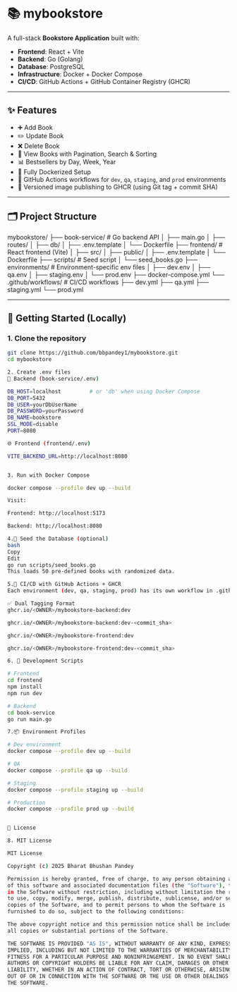 # 📚 mybookstore

A full-stack **Bookstore Application** built with:

- **Frontend**: React + Vite
- **Backend**: Go (Golang)
- **Database**: PostgreSQL
- **Infrastructure**: Docker + Docker Compose
- **CI/CD**: GitHub Actions + GitHub Container Registry (GHCR)

---

## ✨ Features

- ➕ Add Book
- ✏️ Update Book
- ❌ Delete Book
- 📃 View Books with Pagination, Search & Sorting
- 📊 Bestsellers by Day, Week, Year
- 🐳 Fully Dockerized Setup
- 🔄 GitHub Actions workflows for `dev`, `qa`, `staging`, and `prod` environments
- 🚀 Versioned image publishing to GHCR (using Git tag + commit SHA)

---

## 🗂️ Project Structure

mybookstore/
├── book-service/ # Go backend API
│ ├── main.go
│ ├── routes/
│ ├── db/
│ ├── .env.template
│ └── Dockerfile
├── frontend/ # React frontend (Vite)
│ ├── src/
│ ├── public/
│ ├── .env.template
│ └── Dockerfile
├── scripts/ # Seed script
│ └── seed_books.go
├── environments/ # Environment-specific env files
│ ├── dev.env
│ ├── qa.env
│ ├── staging.env
│ └── prod.env
├── docker-compose.yml
└── .github/workflows/ # CI/CD workflows
├── dev.yml
├── qa.yml
├── staging.yml
└── prod.yml

---

## 🏁 Getting Started (Locally)

### 1. Clone the repository

```bash
git clone https://github.com/bbpandey1/mybookstore.git
cd mybookstore

2. Create .env files
🔐 Backend (book-service/.env)

DB_HOST=localhost         # or 'db' when using Docker Compose
DB_PORT=5432
DB_USER=yourDbUserName
DB_PASSWORD=yourPassword
DB_NAME=bookstore
SSL_MODE=disable
PORT=8080

🌐 Frontend (frontend/.env)

VITE_BACKEND_URL=http://localhost:8080


3. Run with Docker Compose

docker compose --profile dev up --build

Visit:

Frontend: http://localhost:5173

Backend: http://localhost:8080

4.🌱 Seed the Database (optional)
bash
Copy
Edit
go run scripts/seed_books.go
This loads 50 pre-defined books with randomized data.

5.🚀 CI/CD with GitHub Actions + GHCR
Each environment (dev, qa, staging, prod) has its own workflow in .github/workflows/.

✅ Dual Tagging Format
ghcr.io/<OWNER>/mybookstore-backend:dev

ghcr.io/<OWNER>/mybookstore-backend:dev-<commit_sha>

ghcr.io/<OWNER>/mybookstore-frontend:dev

ghcr.io/<OWNER>/mybookstore-frontend:dev-<commit_sha>

6. 🧪 Development Scripts

# Frontend
cd frontend
npm install
npm run dev

# Backend
cd book-service
go run main.go

7.📦 Environment Profiles

# Dev environment
docker compose --profile dev up --build

# QA
docker compose --profile qa up --build

# Staging
docker compose --profile staging up --build

# Production
docker compose --profile prod up --build


📄 License

8. MIT License

MIT License

Copyright (c) 2025 Bharat Bhushan Pandey

Permission is hereby granted, free of charge, to any person obtaining a copy
of this software and associated documentation files (the "Software"), to deal
in the Software without restriction, including without limitation the rights  
to use, copy, modify, merge, publish, distribute, sublicense, and/or sell      
copies of the Software, and to permit persons to whom the Software is         
furnished to do so, subject to the following conditions:                      

The above copyright notice and this permission notice shall be included in    
all copies or substantial portions of the Software.                           

THE SOFTWARE IS PROVIDED "AS IS", WITHOUT WARRANTY OF ANY KIND, EXPRESS OR    
IMPLIED, INCLUDING BUT NOT LIMITED TO THE WARRANTIES OF MERCHANTABILITY,      
FITNESS FOR A PARTICULAR PURPOSE AND NONINFRINGEMENT. IN NO EVENT SHALL THE   
AUTHORS OR COPYRIGHT HOLDERS BE LIABLE FOR ANY CLAIM, DAMAGES OR OTHER        
LIABILITY, WHETHER IN AN ACTION OF CONTRACT, TORT OR OTHERWISE, ARISING FROM, 
OUT OF OR IN CONNECTION WITH THE SOFTWARE OR THE USE OR OTHER DEALINGS IN     
THE SOFTWARE.